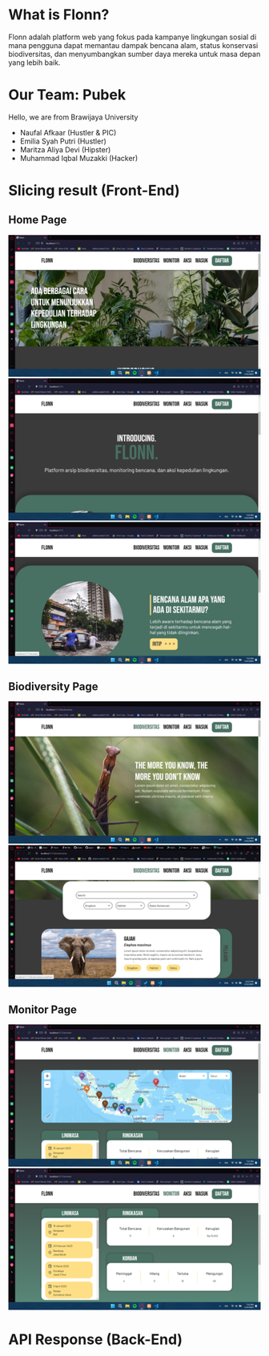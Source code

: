 # What is Flonn?

Flonn adalah platform web yang fokus pada kampanye lingkungan sosial di mana pengguna dapat memantau dampak bencana alam, status konservasi biodiversitas, dan menyumbangkan sumber daya mereka untuk masa depan yang lebih baik.

# Our Team: Pubek
Hello, we are from Brawijaya University
- Naufal Afkaar (Hustler & PIC)
- Emilia Syah Putri (Hustler)
- Maritza Aliya Devi (Hipster)
- Muhammad Iqbal Muzakki (Hacker)


# Slicing result (Front-End)
## Home Page

![Alt text](image.png)
![Alt text](image-5.png)
![Alt text](image-6.png)

## Biodiversity Page

![Alt text](image-1.png)
![Alt text](image-4.png)

## Monitor Page

![Alt text](image-2.png)
![Alt text](image-3.png)

# API Response (Back-End)